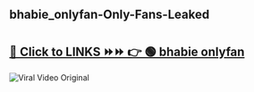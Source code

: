 
 ## bhabie_onlyfan-Only-Fans-Leaked

# <h2><a href="https://clipsfans.com/bhabie_onlyfan&ref=git">🔗 Click to LINKS ⏩⏩ 👉 🟢 bhabie onlyfan </a></h2>

<a href="https://clipsfans.com/bhabie_onlyfan&ref=git" rel="nofollow" data-target="animated-image.originalLink"><img src="https://i.ibb.co.com/xMMVF88/686577567.gif" alt="Viral Video Original" style="max-width: 100%; display: inline-block;" data-target="animated-image.originalImage"></a>
